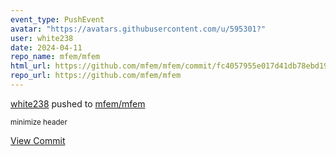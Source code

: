 ```yaml
---
event_type: PushEvent
avatar: "https://avatars.githubusercontent.com/u/595301?"
user: white238
date: 2024-04-11
repo_name: mfem/mfem
html_url: https://github.com/mfem/mfem/commit/fc4057955e017d41db78ebd19b0c6af71f947eb0
repo_url: https://github.com/mfem/mfem
---
```


<a href='https://github.com/white238' target='_blank'>white238</a> pushed to <a href='https://github.com/mfem/mfem' target='_blank'>mfem/mfem</a>

<small>minimize header</small>

<a href='https://github.com/mfem/mfem/commit/fc4057955e017d41db78ebd19b0c6af71f947eb0' target='_blank'>View Commit</a>